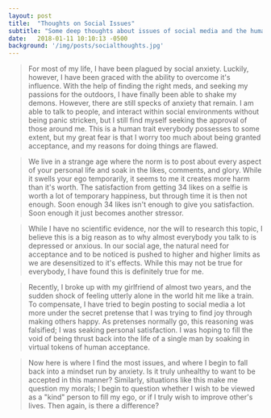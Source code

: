 ```yaml
---
layout: post
title:  "Thoughts on Social Issues"
subtitle: "Some deep thoughts about issues of social media and the human need for acceptance"
date:   2018-01-11 10:10:13 -0500
background: '/img/posts/socialthoughts.jpg'
---
```


>For most of my life, I have been plagued by social anxiety.  Luckily, however, I have been graced with the ability to overcome it's influence.  With the help of finding the right meds, and seeking my passions for the outdoors, I have finally been able to shake my demons.  However, there are still specks of anxiety that remain.  I am able to talk to people, and interact within social environments without being panic stricken, but I still find myself seeking the approval of those around me.  This is a human trait everybody possesses to some extent, but my great fear is that I worry too much about being granted acceptance, and my reasons for doing things are flawed.  

>We live in a strange age where the norm is to post about every aspect of your personal life and soak in the likes, comments, and glory.  While it swells your ego temporarily, it seems to me it creates more harm than it's worth.  The satisfaction from getting 34 likes on a selfie is worth a lot of temporary happiness, but through time it is then not enough.  Soon enough 34 likes isn't enough to give you satisfaction.  Soon enough it just becomes another stressor.

>While I have no scientific evidence, nor the will to research this topic, I believe this is a big reason as to why almost everybody you talk to is depressed or anxious.  In our social age, the natural need for acceptance and to be noticed is pushed to higher and higher limits as we are desensitized to it's effects.  While this may not be true for everybody, I have found this is definitely true for me.

>Recently, I broke up with my girlfriend of almost two years, and the sudden shock of feeling utterly alone in the world hit me like a train.  To compensate, I have tried to begin posting to social media a lot more under the secret pretense that I was trying to find joy through making others happy.  As pretenses normally go, this reasoning was falsified; I was seaking personal satisfaction.  I was hoping to fill the void of being thrust back into the life of a single man by soaking in virtual tokens of human acceptance.

>Now here is where I find the most issues, and where I begin to fall back into a mindset run by anxiety.  Is it truly unhealthy to want to be accepted in this manner?  Similarly, situations like this make me question my morals; I begin to question whether I wish to be viewed as a "kind" person to fill my ego, or if I truly wish to improve other's lives.  Then again, is there a difference? 
